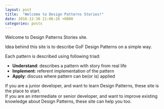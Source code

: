 ```yaml
---
layout: post
title:  "Welcome to Design Patterns Stories!"
date: 2016-12-30 21:06:26 +0800
categories: posts
---
```


Welcome to Design Patterns Stories site.

Idea behind this site is to describe GoF Design Patterns on a simple way. 

Each pattern is described using following triad:

* **Understand**: describes a pattern with story from real life
* **Implement**: referent implementation of the pattern
* **Apply**: discuss where pattern can be(or is) applied

If you are a junior developer, and want to learn Design Patterns, these site is the place to start.  
If you are an intermediate or senior developer, and want to improve existing knowledge about Design Patterns, these site can help you too.



